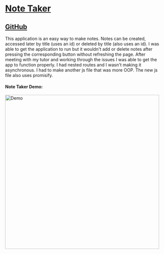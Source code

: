 # [Note Taker](https://peaceful-fortress-86475.herokuapp.com/)
## [GitHub](https://github.com/dylandewey/employeesummary.git)
This application is an easy way to make notes.  Notes can be created, accessed later by title (uses an id) or deleted by title (also uses an id).  I was able to get the application to run but it wouldn't add or delete notes after pressing the corresponding button without refreshing the page.  After meeting with my tutor and working through the issues I was able to get the app to function properly.  I had nested routes and I wasn't making it asynchronous.  I had to make another js file that was more OOP.  The new js file also uses promisify.  
#### Note Taker Demo:
<img alt="Demo" src="notetakerdemo.gif" width="500">

